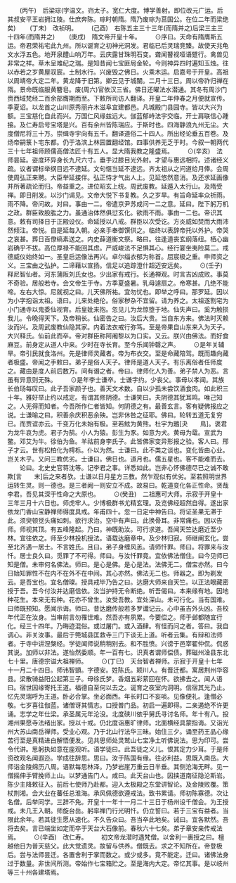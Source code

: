 <!-- { "loadSidebar": true } -->
　　(丙午)　后梁琮(字温文。岿太子。宽仁大度。博学善射。即位改元广运。后其叔安平王岩拥江陵。仕庶奔陈。琮时朝隋。隋乃废琮为莒国公。在位二年而梁绝矣)
　　(丁未)　改祯明。
　　(己酉)　右陈五主三十三年(而隋并之)后梁三主三十四年(而隋并之)
　　(庚戌)　隋文帝开皇十年。
　　⊙序曰。天命有隋膺斯五运。帝君荣祐宅此九州。所以诞育之初神光洞发。君临已后灵瑞竞臻。故使天兆龟文水浮五色。地开泉醴山响万年。云庆露甘珠明石变。聋闻瞽视哑语躄行。禽兽见非常之祥。草木呈难纪之瑞。是知昔闻七宝匪局金轮。今则神异四时遍知玉烛。往以赤若之岁黄屋驭宸。土制水行。兴废毁之佛日。火乘木运。启嘉号于开皇。高祖以周靖帝大定二年。黄龙降于旧第。卿云见于城闉。二月十三日。周以帝祚归禅在隋。景命既临服黄簪皂。废(周六)官依汉三省。佛日还曜法水潜通。其冬有周沙门赍西域梵经二百余部膺期而至。下敕所司访人翻译。开皇二年仲春之月便就宣传。季夏诏。以龙首之山川原秀丽卉木滋阜宜建都邑。凡城殿门县园寺。皆以大兴为额。三宝慈化自此而兴。万国仁风缘兹远大。伽蓝郁峙法宇交临。开士肩联信心踵接。及仁寿启号宝塔是兴。百有余州皆陈瑞应。于斯时也。四海静浪九州无尘。大度僧尼将三十万。崇缉寺宇向有五千。翻译道俗二十四人。所出经论垂五百卷。及炀帝嗣箓卜宅东都。仍于洛滨上林园置翻经馆。四事供养无乏于时。今叙一朝两代三十七年祖师顾儒高僧法匠十有五人。显大隋我教之隆盛焉。
　　⊙(辛亥)　法师昙延。姿度环异身长九尺六寸。垂手过膝目光外射。才望与惠远相捋。述诸经义疏。议者谓标举纲目远不逮延。文句惬当延不逮远。齐太祖从之问道给月俸。会周使周弘正来聘。大臣举延接伴。弘正恃才气出人上。见延悠然意消。及还求延画像并所著疏论而归。帝益重之。进位昭玄上统。周武废教。延遁入太行山。及隋受禅。即日削发。以沙门谒见。文帝大悦下书复教。久之岁旱。有旨命延率众祈雨。雨不降。帝问故。对曰。事由一二。帝遣京尹苏成问一二之意。延曰。陛下躬万机之政。群臣致股肱之力。虽通治体然俱愆玄化。欲雨不雨。事由一二也。帝识其意。敕有司择日于正殿设仪。命延授以八戒。群臣以次受讫。方炎威如焚而大雨沛然倾注。帝悦。自是延每入朝。必亲手奉御馔供之。临终以表辞帝托以外护。帝哭之哀甚。葬日百僚缟素送之。内史薛道衡文祭。略曰。往逢道丧玄纲落纽。栖心幽岩确乎不拔。高位厚禄不能回其虑。严威峻法不足惧其心。经行宴坐夷险莫二。戒德威仪始终如一。圣皇启运像法再兴。卓尔缁衣郁为称首。屈宸极之重。申师资之义。三宝由之弘护。二谛藉以宣扬。信足以追踪澄什超迈安远矣。
　　⊙(壬子)　释尼智仙者。河东蒲阪刘氏女也。少出家有戒行。长通禅观。时言吉凶成败。事莫不奇验。居般若寺。会文帝生于寺。方季夏盛暑。乳母遽扇之。帝寒甚。几绝不能啼。左右大惊。尼就视之曰。儿天佛所祐。宜勿忧也。即举之呼曰。那罗延。因以为小字抱诣太祖。语曰。儿来处绝伦。俗家秽杂不宜留。请为养之。太祖遂割宅为小门通寺以鬼委仙视育。后皇妣来抱。忽见儿为龙惊堕于地。仙失声曰。奚为触损我儿。令晚得天下。及帝稍长。仙密告之曰。汝后大贵。当自东方来。佛法时灭赖汝而兴。及周武废教仙隐其家。内着法衣戒行弥笃。至是帝果自山东来入为天子。大兴释氏。仙前此而卒。帝对群臣称阿阇黎以为口实。又云。朕兴由佛法。而好食麻豆。前身定从道人中来。少时在寺长育。至今乐闻钟磬之声。
　　⊙是年关辅旱。帝引民就食洛州。先是律师灵藏者。帝为布衣交。至是命藏陪驾。既而趣向藏者极盛。帝闻之手敕曰。弟子是俗人天子。律师是道人天子。有乐离俗者任师度之。藏由是度人前后数万。间有谮之者。帝曰。律师化人为善。弟子禁人为恶。言虽有异意则无殊。
　　⊙是年李士谦卒。士谦字约。少丧父。事母以孝闻。其族长伯玚每叹曰。此子吾家颜子也。善天文术数。自以少孤未尝饮酒食肉。如此积三十年。雅好举止约以戒定。有谓其修阴德。士谦笑曰。夫阴德其犹耳鸣。唯己知之。人无得而知者。今吾所作仁者皆知。何阴德之有。最善玄言。客有疑佛报应之说。士谦喻之曰。积善余庆积恶余殃。岂非休咎之征耶。佛曰。轮转五道无复穷已。而贾谊亦云。千变万化未始有极。至若鮌为黄熊。杜宇为鶗[夬　　鳥]。褒君为龙牛哀为虎。君子为鹄。小人为猿。彭生为豕。如意为犬。黄母为鼋。宣武为鳖。邓艾为牛。徐伯为鱼。羊祜前身李氏子。此皆佛家变异形报之验。客人曰。邢子才云。世有松柏化为樗栎。仆以为然。士谦曰。此不类之谈也。变化皆由心业。岂关木乎。又问三教优劣。士谦曰。佛日也。道月也。儒五星也。客不能难而去。
　　论曰。北史史官蒋沈等。记李君之事。详悉如此。岂非心怀佛德尽已之诚不敢欺[言　　末]后之来者欤。士谦以日月星方三教。然乍观似有优劣。至若照明世界运转生灵。则一德也。是三者阙一则安立不成。故易曰。乾道变化各正性命。贤哉李君。吾见其深于性命之大原也。
　　⊙(癸丑)　二祖惠可大师。示寂于开皇十三年三月十六日也。师虎牢人。少博极群书尤精玄理。及览佛经超然自得。遂出家依龙门香山宝静禅师得度具戒。年甫四十。忽一日定中神告曰。将证圣果无滞于此。须臾顿觉头痛如刺。欲行求治。空中有声曰。此换骨耳。非常痛也。因以告师。师视其顶。有五峰隆起。乃曰。神既助汝。可行求道。吾闻天竺达磨近至少林。宜往依之。师至少林投机授法。语载达磨章中。及少林归寂。师继阐玄化。尝至北齐遇一居士。不言姓氏。且曰。弟子身缠风恙。请师忏罪。师曰。将罪来与汝忏。居士良久曰。觅罪了不可得。师曰。与汝忏罪竟。宜依佛法僧住。曰今见师已知是僧。未审何名佛法。师曰。是心是佛。是心是法。法佛无二。僧宝亦然。曰今日始知罪性不在内不在外不在中间。其心亦然。佛法无二也。师器之。即为剃发云。是吾宝也。宜名僧璨。授具戒毕乃告之曰。达磨大师来自天竺。以正法眼藏密授于吾。吾今付汝并达磨信依。汝当护持无令断绝。听吾偈曰。本来缘有地。因地种花生。本来无有种。花亦不曾生。汝受吾教。宜处深山。未可行化。当有国难。曰师既预知。愿闻示诲。师曰。昔达磨传般若多罗谶记云。心中虽吉外头凶。吾校年代正在汝身。当审前言勿罹世难。然吾亦有夙累。今要偿之。师于邺都随宜行化。经三十四年。乃晦迹混俗。或过屠门。或入酒肆。有怪而问之者。答曰。我自调心。非关汝事。最后于筦城县匡救寺三门下谈无上道。听者云集。有辩和法师者。于寺中讲涅槃经。学徒闻师说稍稍别去。和不胜愤。兴谤于邑宰翟仲侃。侃惑其说。加师以非法。遂怡然委顺。年一百有七。识真者谓师偿债。葬磁州淦县东北七十里。唐德宗谥大祖禅师。
　　⊙(丁巳)　天台智者禅师。示寂于开皇十七年十一月二十四日。师讳智顗。字德安。姓陈氏。颖川人。有晋迁都。寓居荆州华容县。梁散骑益阳公起第三子。母徐氏梦。香烟五彩萦回在怀。欲拂去之。闻人语曰。宿世因缘寄托王道。福德自至何以去之。诞育之夜室内洞明。信宿其光乃止。忆先灵瑞呼为王道。卧必合掌。坐必面西。年长时口不妄啖。见像便礼。逢僧必敬。七岁喜往伽蓝。诸僧讶其情志。口授普门品。初启一遍即得。二亲遏绝不许更诵。志学之年仕梁。承圣属元年沦没。北度硖川依乎舅氏寻讨名师。年十有八。投湘州果愿寺法绪出家。授以十戒。仍北度诣惠旷律师。北面横经具蒙指诲。又诣光州大苏山南岳禅师。受业心观。乃于北山行法华三昧。始住三夕。诵至药王品心缘苦行至是真精进白解悟便发。见共思师处灵鹫山七宝净土听佛说法。思为印可。尝令代讲。思躬执如意在座观听。语学徒曰。此吾徒之义儿。恨其定力少耳。于是师资改观名闻遐迩。学成往辞思。思曰。汝于陈国有缘。往必利益。思既入南岳。大师诣金陵绵历八周。语默每思林泽。乃梦岩崖万重云日半垂。其侧沧海无畔。见一僧摇伸手臂挽师上山。以梦通告门人。咸曰。此天台山也。因挟道南征隐沦斯岩。陈少主降敕征入。前后七使师乃赴都。迎入太极殿之东堂讲智论。及金陵败覆。策杖荆湘。会大业在蕃任总淮海。承风佩德欲遵戒法。致书累请。师初陈寡德。次让名僧。后举同学。三辞不免。开皇十一年十一月二十三日于杨州设千僧会。为王授戒。未几王入朝。师旋台岳。躬率禅门行光明忏。仍立誓曰。若于三宝有益者。当限此余年。若其徒生愿从速化。不久告众曰。吾当卒此地矣。诫曰。宜各默然。吾将去矣。言已端坐如定而卒于天台大石像前。春秋六十七矣。弟子章安亲传戒法焉。
　　⊙(辛酉)　改仁寿。
　　初文帝龙潜时遇梵僧。以舍利一裹授之曰。檀越他日为普天慈父。此大觉遗灵。故留与供养。僧既去。求之不知所在。帝登极后。尝与法师昙迁。各置舍利于掌而数之。或少或多。竟不能定。迁曰。诸佛法身过于数量。非世间所测。帝始作七宝箱贮之。至是海内大定。帝忆其事。是以岐州等三十州各建塔焉。
